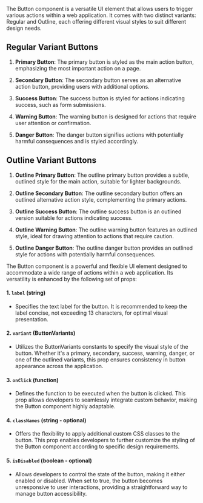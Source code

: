 The Button component is a versatile UI element that allows users to trigger various actions within a web application. It comes with two distinct variants: Regular and Outline, each offering different visual styles to suit different design needs.

## Regular Variant Buttons

1. **Primary Button**: The primary button is styled as the main action button, emphasizing the most important action on a page.

2. **Secondary Button**: The secondary button serves as an alternative action button, providing users with additional options.

3. **Success Button**: The success button is styled for actions indicating success, such as form submissions.

4. **Warning Button**: The warning button is designed for actions that require user attention or confirmation.

5. **Danger Button**: The danger button signifies actions with potentially harmful consequences and is styled accordingly.

## Outline Variant Buttons

1. **Outline Primary Button**: The outline primary button provides a subtle, outlined style for the main action, suitable for lighter backgrounds.

2. **Outline Secondary Button**: The outline secondary button offers an outlined alternative action style, complementing the primary actions.

3. **Outline Success Button**: The outline success button is an outlined version suitable for actions indicating success.

4.  **Outline Warning Button**: The outline warning button features an outlined style, ideal for drawing attention to actions that require caution.

5. **Outline Danger Button**: The outline danger button provides an outlined style for actions with potentially harmful consequences.

The Button component is a powerful and flexible UI element designed to accommodate a wide range of actions within a web application. Its versatility is enhanced by the following set of props:

#### 1. `label` (string)

* Specifies the text label for the button. It is recommended to keep the label concise, not exceeding 13 characters, for optimal visual presentation.

#### 2.  `variant` (ButtonVariants)

* Utilizes the ButtonVariants constants to specify the visual style of the button. Whether it's a primary, secondary, success, warning, danger, or one of the outlined variants, this prop ensures consistency in button appearance across the application.

#### 3. `onClick` (function)

* Defines the function to be executed when the button is clicked. This prop allows developers to seamlessly integrate custom behavior, making the Button component highly adaptable.

#### 4. `classNames` (string - optional)

* Offers the flexibility to apply additional custom CSS classes to the button. This prop enables developers to further customize the styling of the Button component according to specific design requirements.

#### 5. `isDisabled` (boolean - optional)

* Allows developers to control the state of the button, making it either enabled or disabled. When set to true, the button becomes unresponsive to user interactions, providing a straightforward way to manage button accessibility.